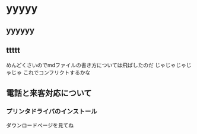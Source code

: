 # yyyyy
## yyyyyy
## ttttt

めんどくさいのでmdファイルの書き方については飛ばしたのだ
じゃじゃじゃじゃじゃ
これでコンフリクトするかな

## 電話と来客対応について

### プリンタドライバのインストール
ダウンロードページを見てね
